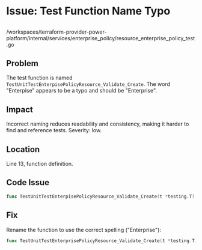 # Issue: Test Function Name Typo

## 
/workspaces/terraform-provider-power-platform/internal/services/enterprise_policy/resource_enterprise_policy_test.go

## Problem

The test function is named `TestUnitTestEnterpisePolicyResource_Validate_Create`. The word "Enterpise" appears to be a typo and should be "Enterprise".

## Impact

Incorrect naming reduces readability and consistency, making it harder to find and reference tests. Severity: low.

## Location

Line 13, function definition.

## Code Issue

```go
func TestUnitTestEnterpisePolicyResource_Validate_Create(t *testing.T) {
```

## Fix

Rename the function to use the correct spelling ("Enterprise"):

```go
func TestUnitTestEnterprisePolicyResource_Validate_Create(t *testing.T) {
```

